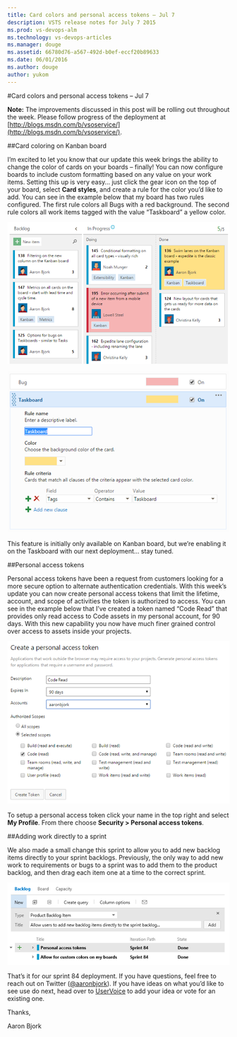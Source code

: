 ```yaml
---
title: Card colors and personal access tokens – Jul 7
description: VSTS release notes for July 7 2015
ms.prod: vs-devops-alm
ms.technology: vs-devops-articles
ms.manager: douge
ms.assetid: 66780d76-a567-492d-b0ef-eccf20b89633
ms.date: 06/01/2016
ms.author: douge
author: yukom
---
```


#Card colors and personal access tokens – Jul 7

**Note:** The improvements discussed in this post will be rolling out throughout the week. Please follow progress of the deployment at [http://blogs.msdn.com/b/vsoservice/](http://blogs.msdn.com/b/vsoservice/).

##Card coloring on Kanban board

I’m excited to let you know that our update this week brings the ability to change the color of cards on your boards – finally! You can now configure boards to include custom formatting based on any value on your work items. Setting this up is very easy… just click the gear icon on the top of your board, select **Card styles**, and create a rule for the color you’d like to add. You can see in the example below that my board has two rules configured. The first rule colors all Bugs with a red background. The second rule colors all work items tagged with the value “Taskboard” a yellow color. 

![Card coloring](_img/7_7_01.png)

![Card coloring rules](_img/7_7_02.png)

This feature is initially only available on Kanban board, but we’re enabling it on the Taskboard with our next deployment… stay tuned. 

##Personal access tokens

Personal access tokens have been a request from customers looking for a more secure option to alternate authentication credentials. With this week’s update you can now create personal access tokens that limit the lifetime, account, and scope of activities the token is authorized to access. You can see in the example below that I’ve created a token named “Code Read” that provides only read access to Code assets in my personal account, for 90 days. With this new capability you now have much finer grained control over access to assets inside your projects.

![Personal Access Tokens](_img/7_7_03.png)

To setup a personal access token click your name in the top right and select **My Profile**. From there choose **Security > Personal access tokens**.

##Adding work directly to a sprint

We also made a small change this sprint to allow you to add new backlog items directly to your sprint backlogs. Previously, the only way to add new work to requirements or bugs to a sprint was to add them to the product backlog, and then drag each item one at a time to the correct sprint.

![Adding work directly to a sprint](_img/7_7_04.png)

That’s it for our sprint 84 deployment. If you have questions, feel free to reach out on Twitter ([@aaronbjork](https://twitter.com/aaronbjork)). If you have ideas on what you’d like to see use do next, head over to [UserVoice](http://visualstudio.uservoice.com/forums/330519-vso) to add your idea or vote for an existing one.

Thanks,

Aaron Bjork